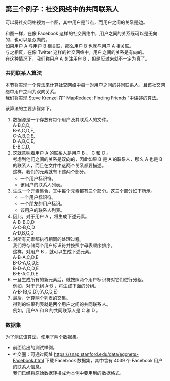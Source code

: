 ## 第三个例子：社交网络中的共同联系人
可以将社交网络视为一个图，其中用户是节点，而用户之间的关系是边。
  
和图一样，在像 Facebook 这样的社交网络中，用户之间的关系既可以是无向的，也可以是双向的。  
如果用户 A 与用户 B 相关联，那么用户 B 也就与用户 A 相关联。  
与之相反，在像 Twitter 这样的社交网络中，用户之间的关系是有向的。  
在这种情况下，我们称用户 A 关注用户 B ，但是反过来就不一定为真了。

### 共同联系人算法
本节将实现一个算法来计算社交网络中每一对用户之间的共同联系人，且该社交网络中用户之间为双向关系。  
我们将实现 Steve Krenzel 在“ MapReduce: Finding Friends ”中讲述的算法。  

该算法的主要步骤如下。
1.	数据源是一个存放有每个用户及其联系人的文件。  
	A-B,C,D,  
	B-A,C,D,E,   
	C-A,B,D,E,  
	D-A,B,C,E,  
	E-B,C,D,  
2.	这就意味着用户 A 的联系人是用户 B 、 C 和 D 。  
考虑到他们之间的关系是双向的，因此如果 B 是 A 的联系人，那么 A 也是 B 的联系人，而且在文件中这两个关系都要描述。  
这样，我们的元素就有下述两个部分。
	-	一个用户标识符。
	-	该用户的联系人列表。
3.	生成一个元素集合，其中每个元素都有三个部分。这三个部分如下所示。  
	-	一个用户标识符。  
	-	一个朋友的用户标识。  
	-	该用户的联系人列表。  
4.	因此，对于用户 A ，将生成下述元素。  
	A-B-B,C,D   
	A-C-B,C,D  
	A-D,B,C,D  
5.	对所有元素都执行相同的处理过程。  
我们将存储两个用户标识符并按照字母表顺序排序。  
这样，对用户 B ，就可以生成下述元素。  
	A-B-A,C,D,E  
	B-C-A,C,D,E  
	B-D-A,C,D,E  
	B-E-A,C,D,E  
6.	一旦生成所有的新元素后，就按照两个用户标识符对它们进行分组。  
例如，对于元组 A-B ，将生成下面的分组。  
	A-B-(B,C,D),(A,C,D,E)
7.	最后，计算两个列表的交集。  
得到的结果列表就是两个用户之间的共同联系人。  
例如，用户A 和 B 的共同联系人是 C 和 D 。

### 数据集
为了测试该算法，使用了两个数据集。
-	前面给出的测试样例。
-	社交圈：可通过网址 https://snap.stanford.edu/data/egonets-Facebook.html 下载 Facebook 数据集，其中含有 4039 个 Facebook 用户的联系人信息。  
我们已经将原始数据转换成为本例中要用到的数据格式。








